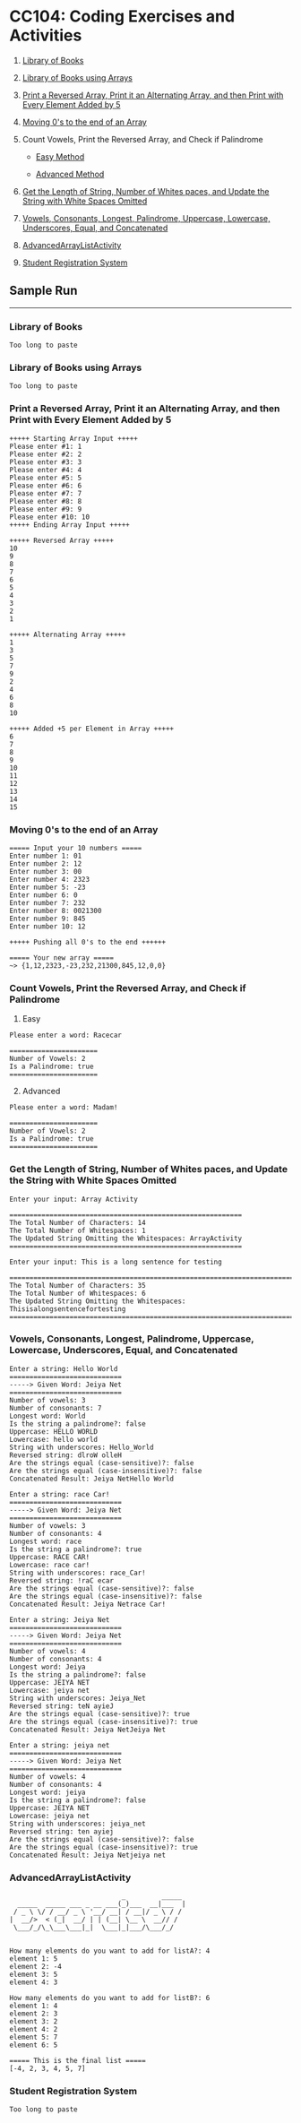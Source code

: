 # CC104: Coding Exercises and Activities

1. [Library of Books](./library)

2. [Library of Books using Arrays](./LibraryArray/Main.java) 

3. [Print a Reversed Array, Print it an Alternating Array, and then Print with Every Element Added by 5](./ReversedAlternateAddFive/Main.java) 

4. [Moving 0's to the end of an Array](./ArrayZero/Main.java) 

5. Count Vowels, Print the Reversed Array, and Check if Palindrome

   - [Easy Method](./VowelReversedPalindrome/Easy.java)

   - [Advanced Method](./VowelReversedPalindrome/Advanced.java)

6. [Get the Length of String, Number of Whites paces, and Update the String with White Spaces Omitted](./LenWhitesString/Main.java)

7. [Vowels, Consonants, Longest, Palindrome, Uppercase, Lowercase, Underscores, Equal, and Concatenated](./StringManipulationAdvanced/Main.java)

8. [AdvancedArrayListActivity](./AdvancedArrayListActivity/AdvancedArrayListActivity.java)

9. [Student Registration System](./StudentRegistration/Main.java)

## Sample Run

----

### Library of Books

```text
Too long to paste
```

### Library of Books using Arrays

```text
Too long to paste
```

### Print a Reversed Array, Print it an Alternating Array, and then Print with Every Element Added by 5

```text
+++++ Starting Array Input +++++
Please enter #1: 1
Please enter #2: 2
Please enter #3: 3
Please enter #4: 4
Please enter #5: 5
Please enter #6: 6
Please enter #7: 7
Please enter #8: 8
Please enter #9: 9
Please enter #10: 10
+++++ Ending Array Input +++++

+++++ Reversed Array +++++
10
9
8
7
6
5
4
3
2
1

+++++ Alternating Array +++++
1
3
5
7
9
2
4
6
8
10

+++++ Added +5 per Element in Array +++++
6
7
8
9
10
11
12
13
14
15
```

### Moving 0's to the end of an Array

```text
===== Input your 10 numbers =====
Enter number 1: 01
Enter number 2: 12
Enter number 3: 00
Enter number 4: 2323
Enter number 5: -23
Enter number 6: 0
Enter number 7: 232
Enter number 8: 0021300
Enter number 9: 845
Enter number 10: 12

+++++ Pushing all 0's to the end ++++++

===== Your new array =====
~> {1,12,2323,-23,232,21300,845,12,0,0}
```

### Count Vowels, Print the Reversed Array, and Check if Palindrome

1. Easy

```text
Please enter a word: Racecar

======================
Number of Vowels: 2
Is a Palindrome: true
======================
```

2. Advanced

```text
Please enter a word: Madam!

======================
Number of Vowels: 2
Is a Palindrome: true
======================
```

### Get the Length of String, Number of Whites paces, and Update the String with White Spaces Omitted

```text
Enter your input: Array Activity

==========================================================
The Total Number of Characters: 14
The Total Number of Whitespaces: 1
The Updated String Omitting the Whitespaces: ArrayActivity
==========================================================
```

```text
Enter your input: This is a long sentence for testing

==========================================================================
The Total Number of Characters: 35
The Total Number of Whitespaces: 6
The Updated String Omitting the Whitespaces: Thisisalongsentencefortesting
==========================================================================
```

### Vowels, Consonants, Longest, Palindrome, Uppercase, Lowercase, Underscores, Equal, and Concatenated

```text
Enter a string: Hello World
============================
-----> Given Word: Jeiya Net
============================
Number of vowels: 3
Number of consonants: 7
Longest word: World
Is the string a palindrome?: false
Uppercase: HELLO WORLD
Lowercase: hello world
String with underscores: Hello_World
Reversed string: dlroW olleH
Are the strings equal (case-sensitive)?: false
Are the strings equal (case-insensitive)?: false
Concatenated Result: Jeiya NetHello World
```

```text
Enter a string: race Car!
============================
-----> Given Word: Jeiya Net
============================
Number of vowels: 3
Number of consonants: 4
Longest word: race
Is the string a palindrome?: true
Uppercase: RACE CAR!
Lowercase: race car!
String with underscores: race_Car!
Reversed string: !raC ecar
Are the strings equal (case-sensitive)?: false
Are the strings equal (case-insensitive)?: false
Concatenated Result: Jeiya Netrace Car!
```

```text
Enter a string: Jeiya Net
============================
-----> Given Word: Jeiya Net
============================
Number of vowels: 4
Number of consonants: 4
Longest word: Jeiya
Is the string a palindrome?: false
Uppercase: JEIYA NET
Lowercase: jeiya net
String with underscores: Jeiya_Net
Reversed string: teN ayieJ
Are the strings equal (case-sensitive)?: true
Are the strings equal (case-insensitive)?: true
Concatenated Result: Jeiya NetJeiya Net
```

```text
Enter a string: jeiya net
============================
-----> Given Word: Jeiya Net
============================
Number of vowels: 4
Number of consonants: 4
Longest word: jeiya
Is the string a palindrome?: false
Uppercase: JEIYA NET
Lowercase: jeiya net
String with underscores: jeiya_net
Reversed string: ten ayiej
Are the strings equal (case-sensitive)?: false
Are the strings equal (case-insensitive)?: true
Concatenated Result: Jeiya Netjeiya net
```

### AdvancedArrayListActivity

```
                            _         _____ 
  _____  _____ ___ _ __ ___(_)___  __|___  |
 / _ \ \/ / __/ _ \ '__/ __| / __|/ _ \ / / 
|  __/>  < (_|  __/ | | (__| \__ \  __// /  
 \___/_/\_\___\___|_|  \___|_|___/\___/_/   


How many elements do you want to add for listA?: 4
element 1: 5
element 2: -4
element 3: 5
element 4: 3

How many elements do you want to add for listB?: 6
element 1: 4
element 2: 3
element 3: 2
element 4: 2
element 5: 7
element 6: 5

===== This is the final list =====
[-4, 2, 3, 4, 5, 7]
```

### Student Registration System

```text
Too long to paste
```

